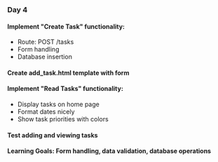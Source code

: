 ### Day 4
#### Implement "Create Task" functionality:
- Route: POST /tasks
- Form handling
- Database insertion

#### Create add_task.html template with form

#### Implement "Read Tasks" functionality:
- Display tasks on home page
- Format dates nicely
- Show task priorities with colors

#### Test adding and viewing tasks

#### Learning Goals: Form handling, data validation, database operations
